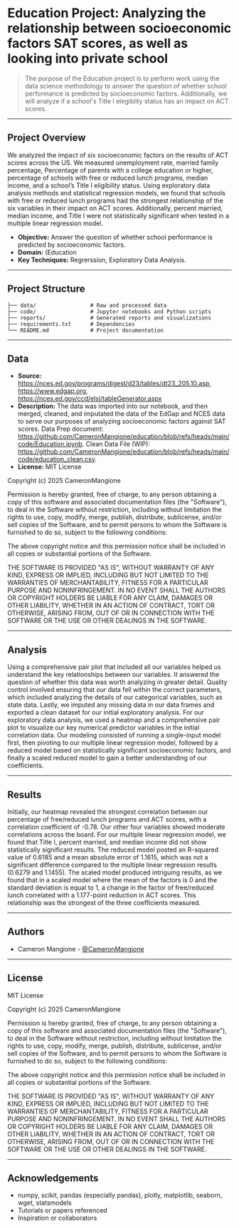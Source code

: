 # Education Project: Analyzing the relationship between socioeconomic factors SAT scores, as well as looking into private school 

> The purpose of the Education project is to perform work using the data science methodology to answer the question of whether school performance is predicted by socioeconomic factors. Additionally, we will analyze if a school's Title I elegiblity status has an impact on ACT scores.

---

## Project Overview

We analyzed the impact of six socioeconomic factors on the results of ACT scores across the US. We measured unemployment rate, married family percentage, Percentage of parents with a college education or higher, percentage of schools with free or reduced lunch programs, median income, and a school’s Title I eligibility status.
Using exploratory data analysis methods and statistical regression models, we found that schools with free or reduced lunch programs had the strongest relationship of the six variables in their impact on ACT scores. Additionally, percent married, median income, and Title I were not statistically significant when tested in a multiple linear regression model.


- **Objective:** Answer the question of whether school performance is predicted by socioeconomic factors.
- **Domain:** (Education
- **Key Techniques:** Regrerssion, Exploratory Data Analysis.

---

## Project Structure

```
├── data/                 # Raw and processed data
├── code/                 # Jupyter notebooks and Python scripts
├── reports/              # Generated reports and visualizations
├── requirements.txt      # Dependencies
└── README.md             # Project documentation
```

---

## Data

- **Source:** https://nces.ed.gov/programs/digest/d23/tables/dt23_205.10.asp, https://www.edgap.org, https://nces.ed.gov/ccd/elsi/tableGenerator.aspx
- **Description:** The data was imported into our notebook, and then merged, cleaned, and imputated the data of the EdGap and NCES data to serve our purposes of analyzing socioeconomic factors against SAT scores. Data Prep document: https://github.com/CameronMangione/education/blob/refs/heads/main/code/Education.ipynb.
Clean Data File (WIP): https://github.com/CameronMangione/education/blob/refs/heads/main/code/education_clean.csv.
- **License:** MIT License

Copyright (c) 2025 CameronMangione

Permission is hereby granted, free of charge, to any person obtaining a copy
of this software and associated documentation files (the "Software"), to deal
in the Software without restriction, including without limitation the rights
to use, copy, modify, merge, publish, distribute, sublicense, and/or sell
copies of the Software, and to permit persons to whom the Software is
furnished to do so, subject to the following conditions:

The above copyright notice and this permission notice shall be included in all
copies or substantial portions of the Software.

THE SOFTWARE IS PROVIDED "AS IS", WITHOUT WARRANTY OF ANY KIND, EXPRESS OR
IMPLIED, INCLUDING BUT NOT LIMITED TO THE WARRANTIES OF MERCHANTABILITY,
FITNESS FOR A PARTICULAR PURPOSE AND NONINFRINGEMENT. IN NO EVENT SHALL THE
AUTHORS OR COPYRIGHT HOLDERS BE LIABLE FOR ANY CLAIM, DAMAGES OR OTHER
LIABILITY, WHETHER IN AN ACTION OF CONTRACT, TORT OR OTHERWISE, ARISING FROM,
OUT OF OR IN CONNECTION WITH THE SOFTWARE OR THE USE OR OTHER DEALINGS IN THE
SOFTWARE.

---

## Analysis

Using a comprehensive pair plot that included all our variables helped us understand the key relationships between our variables. It answered the question of whether this data was worth analyzing in greater detail. 
Quality control involved ensuring that our data fell within the correct parameters, which included analyzing the details of our categorical variables, such as state data. Lastly, we imputed any missing data in our data frames and exported a clean dataset for our initial exploratory analysis.
For our exploratory data analysis, we used a heatmap and a comprehensive pair plot to visualize our key numerical predictor variables in the initial correlation data. 
Our modeling consisted of running a single-input model first, then pivoting to our multiple linear regression model, followed by a reduced model based on statistically significant socioeconomic factors, and finally a scaled reduced model to gain a better understanding of our coefficients.


---

## Results

Initially, our heatmap revealed the strongest correlation between our percentage of free/reduced lunch programs and ACT scores, with a correlation coefficient of -0.78. Our other four variables showed moderate correlations across the board. For our multiple linear regression model, we found that Title I, percent married, and median income did not show statistically significant results. 
The reduced model posted an R-squared value of 0.6185 and a mean absolute error of 1.1615, which was not a significant difference compared to the multiple linear regression results (0.6279 and 1.1455). The scaled model produced intriguing results, as we found that in a scaled model where the mean of the factors is 0 and the standard deviation is equal to 1, a change in the factor of free/reduced lunch correlated with a 1.177-point reduction in ACT scores. This relationship was the strongest of the three coefficients measured.


---

## Authors

- Cameron Mangione - [@CameronMangione](https://github.com/CameronMangione)

---

## License

MIT License

Copyright (c) 2025 CameronMangione

Permission is hereby granted, free of charge, to any person obtaining a copy
of this software and associated documentation files (the "Software"), to deal
in the Software without restriction, including without limitation the rights
to use, copy, modify, merge, publish, distribute, sublicense, and/or sell
copies of the Software, and to permit persons to whom the Software is
furnished to do so, subject to the following conditions:

The above copyright notice and this permission notice shall be included in all
copies or substantial portions of the Software.

THE SOFTWARE IS PROVIDED "AS IS", WITHOUT WARRANTY OF ANY KIND, EXPRESS OR
IMPLIED, INCLUDING BUT NOT LIMITED TO THE WARRANTIES OF MERCHANTABILITY,
FITNESS FOR A PARTICULAR PURPOSE AND NONINFRINGEMENT. IN NO EVENT SHALL THE
AUTHORS OR COPYRIGHT HOLDERS BE LIABLE FOR ANY CLAIM, DAMAGES OR OTHER
LIABILITY, WHETHER IN AN ACTION OF CONTRACT, TORT OR OTHERWISE, ARISING FROM,
OUT OF OR IN CONNECTION WITH THE SOFTWARE OR THE USE OR OTHER DEALINGS IN THE
SOFTWARE.


---

## Acknowledgements

- numpy, scikit, pandas (especially pandas), plotly, matplotlib, seaborn, wget, statsmodels
- Tutorials or papers referenced
- Inspiration or collaborators
